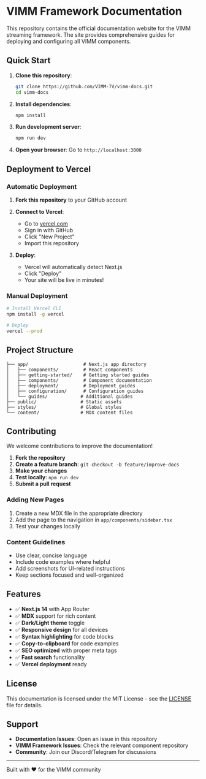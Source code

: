 # VIMM Framework Documentation

This repository contains the official documentation website for the VIMM streaming framework. The site provides comprehensive guides for deploying and configuring all VIMM components.

## Quick Start

1. **Clone this repository**:
   ```bash
   git clone https://github.com/VIMM-TV/vimm-docs.git
   cd vimm-docs
   ```

2. **Install dependencies**:
   ```bash
   npm install
   ```

3. **Run development server**:
   ```bash
   npm run dev
   ```

4. **Open your browser**:
   Go to `http://localhost:3000`

## Deployment to Vercel

### Automatic Deployment

1. **Fork this repository** to your GitHub account

2. **Connect to Vercel**:
   - Go to [vercel.com](https://vercel.com)
   - Sign in with GitHub
   - Click "New Project"
   - Import this repository

3. **Deploy**:
   - Vercel will automatically detect Next.js
   - Click "Deploy"
   - Your site will be live in minutes!

### Manual Deployment

```bash
# Install Vercel CLI
npm install -g vercel

# Deploy
vercel --prod
```

## Project Structure

```
├── app/                    # Next.js app directory
│   ├── components/         # React components
│   ├── getting-started/    # Getting started guides
│   ├── components/         # Component documentation
│   ├── deployment/         # Deployment guides
│   ├── configuration/      # Configuration guides
│   └── guides/            # Additional guides
├── public/                # Static assets
├── styles/                # Global styles
└── content/               # MDX content files
```

## Contributing

We welcome contributions to improve the documentation!

1. **Fork the repository**
2. **Create a feature branch**: `git checkout -b feature/improve-docs`
3. **Make your changes**
4. **Test locally**: `npm run dev`
5. **Submit a pull request**

### Adding New Pages

1. Create a new MDX file in the appropriate directory
2. Add the page to the navigation in `app/components/sidebar.tsx`
3. Test your changes locally

### Content Guidelines

- Use clear, concise language
- Include code examples where helpful
- Add screenshots for UI-related instructions
- Keep sections focused and well-organized

## Features

- ✅ **Next.js 14** with App Router
- ✅ **MDX** support for rich content
- ✅ **Dark/Light theme** toggle
- ✅ **Responsive design** for all devices
- ✅ **Syntax highlighting** for code blocks
- ✅ **Copy-to-clipboard** for code examples
- ✅ **SEO optimized** with proper meta tags
- ✅ **Fast search** functionality
- ✅ **Vercel deployment** ready

## License

This documentation is licensed under the MIT License - see the [LICENSE](LICENSE) file for details.

## Support

- **Documentation Issues**: Open an issue in this repository
- **VIMM Framework Issues**: Check the relevant component repository
- **Community**: Join our Discord/Telegram for discussions

---

Built with ❤️ for the VIMM community